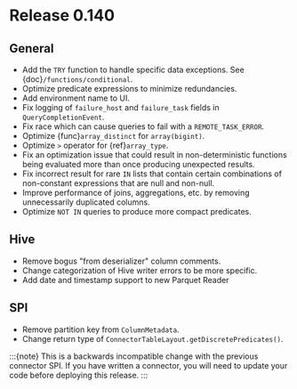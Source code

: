 # Release 0.140

## General

- Add the `TRY` function to handle specific data exceptions. See
  {doc}`/functions/conditional`.
- Optimize predicate expressions to minimize redundancies.
- Add environment name to UI.
- Fix logging of `failure_host` and `failure_task` fields in
  `QueryCompletionEvent`.
- Fix race which can cause queries to fail with a `REMOTE_TASK_ERROR`.
- Optimize {func}`array_distinct` for `array(bigint)`.
- Optimize `>` operator for {ref}`array_type`.
- Fix an optimization issue that could result in non-deterministic functions
  being evaluated more than once producing unexpected results.
- Fix incorrect result for rare `IN` lists that contain certain combinations
  of non-constant expressions that are null and non-null.
- Improve performance of joins, aggregations, etc. by removing unnecessarily
  duplicated columns.
- Optimize `NOT IN` queries to produce more compact predicates.

## Hive

- Remove bogus "from deserializer" column comments.
- Change categorization of Hive writer errors to be more specific.
- Add date and timestamp support to new Parquet Reader

## SPI

- Remove partition key from `ColumnMetadata`.
- Change return type of `ConnectorTableLayout.getDiscretePredicates()`.

:::{note}
This is a backwards incompatible change with the previous connector SPI.
If you have written a connector, you will need to update your code
before deploying this release.
:::
